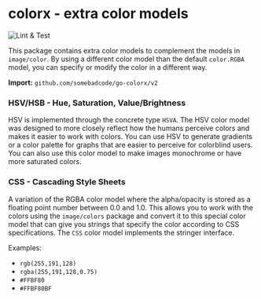 # colorx - extra color models
![Lint & Test](https://github.com/somebadcode/go-colorx/actions/workflows/main.yml/badge.svg)

This package contains extra color models to complement the models in `image/color`. By using a different color model
than the default `color.RGBA` model, you can specify or modify the color in a different way.

**Import:** `github.com/somebadcode/go-colorx/v2`

### HSV/HSB - Hue, Saturation, Value/Brightness
HSV is implemented through the concrete type `HSVA`. The HSV color model was designed to more closely reflect how the
humans perceive colors and makes it easier to work with colors. You can use HSV to generate gradients or a color
palette for graphs that are easier to perceive for colorblind users. You can also use this color model to make images
monochrome or have more saturated colors.

### CSS - Cascading Style Sheets
A variation of the RGBA color model where the alpha/opacity is stored as a floating point number between 0.0 and 1.0.
This allows you to work with the colors using the `image/colors` package and convert it to this special color model that
can give you strings that specify the color according to CSS specifications. The `CSS` color model implements the
stringer interface.

Examples:
- `rgb(255,191,128)`
- `rgba(255,191,128,0.75)`
- `#FFBF80`
- `#FFBF80BF`
